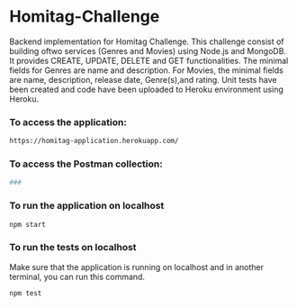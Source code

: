 # Homitag-Challenge
Backend implementation for Homitag Challenge. This challenge consist of building oftwo services (Genres and Movies) using Node.js and MongoDB. It provides CREATE, UPDATE, DELETE and GET functionalities. The minimal fields for Genres are name and description. For Movies, the minimal fields are name, description, release date, Genre(s),and rating. Unit tests have been created and code have been uploaded to Heroku environment using Heroku.

### To access the application:
```sh
https://homitag-application.herokuapp.com/
```

### To access the Postman collection:
```sh
### 
```

### To run the application on localhost
```sh
npm start
```

### To run the tests on localhost
Make sure that the application is running on localhost and in another terminal, you can run this command.
```sh
npm test
```

